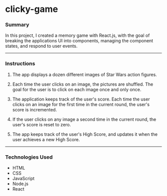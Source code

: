 # clicky-game

### Summary

In this project, I created a memory game with React.js, with the goal of breaking the applications UI into components, managing the component states, and respond to user events.

- - - 

### Instructions
1. The app displays a dozen different images of Star Wars action figures. 

2. Each time the user clicks on an image, the pictures are shuffled. The goal for the user is to click on each image once and only once. 

3. The application keeps track of the user's score. Each time the user clicks on an image for the first time in the current round, the user's score is incremented.

4. If the user clicks on any image a second time in the current round, the user's score is reset to zero.

5. The app keeps track of the user's High Score, and updates it when the user achieves a new High Score.

- - -

### Technologies Used

* HTML
* CSS
* JavaScript
* Node.js
* React
